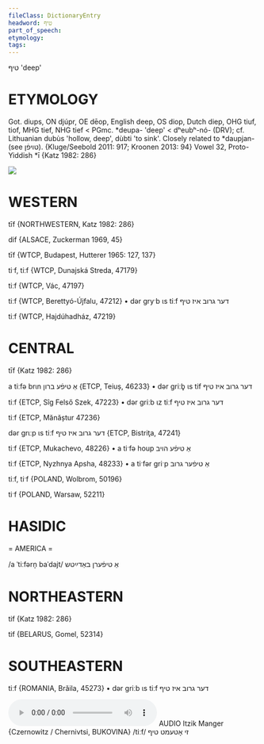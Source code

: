```yaml
---
fileClass: DictionaryEntry
headword: טיף
part_of_speech: 
etymology: 
tags: 
---
```

טיף
'deep'

ETYMOLOGY
===========
Got. diups, ON djúpr, OE dēop, English deep, OS diop, Dutch diep, OHG tiuf, tiof, MHG tief, NHG tief < PGmc. *deupa- 'deep' < dʰeubʰ-nó- (DRV); cf. Lithuanian dubùs 'hollow, deep', dùbti 'to sink'.
Closely related to *daupjan- (see טויפֿן). 
{Kluge/Seebold 2011: 917; Kroonen 2013: 94}
Vowel 32, Proto-Yiddish *ī
{Katz 1982: 286}

![](https://ia902902.us.archive.org/9/items/Yiddish-Dialect-Maps/Herzog5-98-LossOfLength-BinBinZinZinShifTif-216.jpg)

WESTERN
========

tīf {NORTHWESTERN, Katz 1982: 286}

dif {ALSACE, Zuckerman 1969, 45}

tīf {WTCP, Budapest, Hutterer 1965: 127, 137}

tiˑf, tiːf {WTCP, Dunajská Streda, 47179}

tiːf {WTCP, Vác, 47197}

tiːf {WTCP, Berettyó-Újfalu, 47212}
	•	dər gryˑb ɩs tiːf דער גרוב איז טיף

tiːf {WTCP, Hajdúhadház, 47219}

CENTRAL
========

tīf {Katz 1982: 286}

a tiːfə brɩn אַ טיפֿע ברון {ETCP, Teiuș, 46233}
	•	dər griːb̥ ɩs tif דער גרוב איז טיף

tiːf {ETCP, Sîg Felső Szek, 47223}
	•	dər griːb ɩz tiːf דער גרוב איז טיף 

tiːf {ETCP, Mănăștur 47236}

dər grɩːp ɩs tiːf דער גרוב איז טיף {ETCP, Bistriţa, 47241}

tiːf {ETCP, Mukachevo, 48226}
	•	a tiˑfə houp אַ טיפֿע הויב

tiːf {ETCP, Nyzhnya Apsha, 48233}
	•	a tiˑfər griˑp אַ טיפֿער גרוב

tiːf, tiˑf {POLAND, Wolbrom, 50196}

tiˑf {POLAND, Warsaw, 52211}

HASIDIC
=======
= AMERICA = 

/a ˈtiːfərn̩ baˈdajt/ אַ טיפֿערן באַדײַטש

NORTHEASTERN
==============

tif {Katz 1982: 286}

tif {BELARUS, Gomel, 52314}

SOUTHEASTERN
==============

tiːf {ROMANIA, Brăila, 45273}
	•	dər griːb ɩs tiːf דער גרוב איז טיף

<audio controls src="https://ia802905.us.archive.org/25/items/MangerLexicon/Manger%20-%20Afn%20Sheydveg%20-%20zi%20otemt%20tif.mp3"></audio>
AUDIO Itzik Manger {Czernowitz / Chernivtsi, BUKOVINA}
/tiːf/
זי אָטעמט טיף
